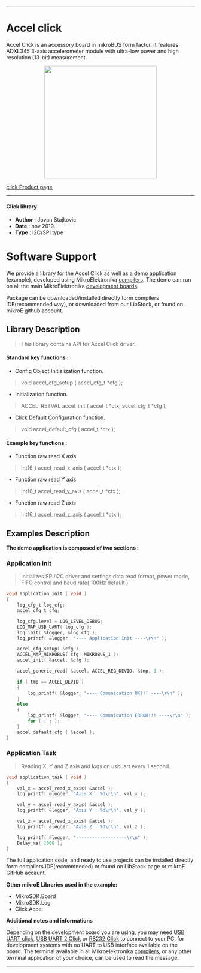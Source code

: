 
 

---
# Accel click

Accel Click is an accessory board in mikroBUS form factor. It features ADXL345 3-axis accelerometer module with ultra-low power and high resolution (13-bit) measurement.

<p align="center">
  <img src="https://download.mikroe.com/images/click_for_ide/accel_click.png" height=300px>
</p>


[click Product page](https://www.mikroe.com/accel-click)

---


#### Click library 

- **Author**        : Jovan Stajkovic
- **Date**          : nov 2019.
- **Type**          : I2C/SPI type


# Software Support

We provide a library for the Accel Click 
as well as a demo application (example), developed using MikroElektronika 
[compilers](https://shop.mikroe.com/compilers). 
The demo can run on all the main MikroElektronika [development boards](https://shop.mikroe.com/development-boards).

Package can be downloaded/installed directly form compilers IDE(recommended way), or downloaded from our LibStock, or found on mikroE github account. 

## Library Description

> This library contains API for Accel Click driver.

#### Standard key functions :

- Config Object Initialization function.
> void accel_cfg_setup ( accel_cfg_t *cfg ); 
 
- Initialization function.
> ACCEL_RETVAL accel_init ( accel_t *ctx, accel_cfg_t *cfg );

- Click Default Configuration function.
> void accel_default_cfg ( accel_t *ctx );


#### Example key functions :

- Function raw read X axis
> int16_t accel_read_x_axis ( accel_t *ctx );
 
- Function raw read Y axis
> int16_t accel_read_y_axis ( accel_t *ctx );

- Function raw read Z axis
> int16_t accel_read_z_axis ( accel_t *ctx );

## Examples Description

**The demo application is composed of two sections :**

### Application Init 

> Initializes SPI/I2C driver and settings data read format,
> power mode, FIFO control and baud rate( 100Hz default ).

```c
void application_init ( void )
{
    log_cfg_t log_cfg;
    accel_cfg_t cfg;

    log_cfg.level = LOG_LEVEL_DEBUG;
    LOG_MAP_USB_UART( log_cfg );
    log_init( &logger, &log_cfg );
    log_printf( &logger, "---- Application Init ----\r\n" );

    accel_cfg_setup( &cfg );
    ACCEL_MAP_MIKROBUS( cfg, MIKROBUS_1 );
    accel_init( &accel, &cfg );

    accel_generic_read( &accel, ACCEL_REG_DEVID, &tmp, 1 );

    if ( tmp == ACCEL_DEVID )
    {
        log_printf( &logger, "---- Comunication OK!!! ----\r\n" );
    }
    else
    {
        log_printf( &logger, "---- Comunication ERROR!!! ----\r\n" );
        for ( ; ; );
    }
    accel_default_cfg ( &accel );
}
```

### Application Task

> Reading X, Y and Z axis and logs on usbuart every 1 second.

```c
void application_task ( void )
{
    val_x = accel_read_x_axis( &accel );
    log_printf( &logger, "Axis X : %d\r\n", val_x );

    val_y = accel_read_y_axis( &accel );
    log_printf( &logger, "Axis Y : %d\r\n", val_y );

    val_z = accel_read_z_axis( &accel );
    log_printf( &logger, "Axis Z : %d\r\n", val_z );

    log_printf( &logger, "-------------------\r\n" );
    Delay_ms( 1000 );
}
```

The full application code, and ready to use projects can be  installed directly form compilers IDE(recommneded) or found on LibStock page or mikroE GitHub accaunt.

**Other mikroE Libraries used in the example:** 

- MikroSDK.Board
- MikroSDK.Log
- Click.Accel

**Additional notes and informations**

Depending on the development board you are using, you may need 
[USB UART click](https://shop.mikroe.com/usb-uart-click), 
[USB UART 2 Click](https://shop.mikroe.com/usb-uart-2-click) or 
[RS232 Click](https://shop.mikroe.com/rs232-click) to connect to your PC, for 
development systems with no UART to USB interface available on the board. The 
terminal available in all Mikroelektronika 
[compilers](https://shop.mikroe.com/compilers), or any other terminal application 
of your choice, can be used to read the message.



---
